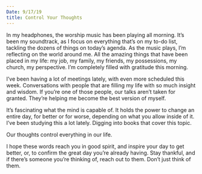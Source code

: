 ```yaml
---
Date: 9/17/19
title: Control Your Thoughts
---
```


In my headphones, the worship music has been playing all morning. It’s been my soundtrack, as I focus on everything that’s on my to-do list, tackling the dozens of things on today’s agenda. As the music plays, I’m reflecting on the world around me. All the amazing things that have been placed in my life: my job, my family, my friends, my possessions, my church, my perspective. I’m completely filled with gratitude this morning. 

I’ve been having a lot of meetings lately, with even more scheduled this week. Conversations with people that are filling my life with so much insight and wisdom. If you’re one of those people, our talks aren’t taken for granted. They’re helping me become the best version of myself.

It’s fascinating what the mind is capable of. It holds the power to change an entire day, for better or for worse, depending on what you allow inside of it. I’ve been studying this a lot lately. Digging into books that cover this topic.

Our thoughts control everything in our life.

I hope these words reach you in good spirit, and inspire your day to get better, or, to confirm the great day you’re already having. Stay thankful, and if there’s someone you’re thinking of, reach out to them. Don’t just think of them.